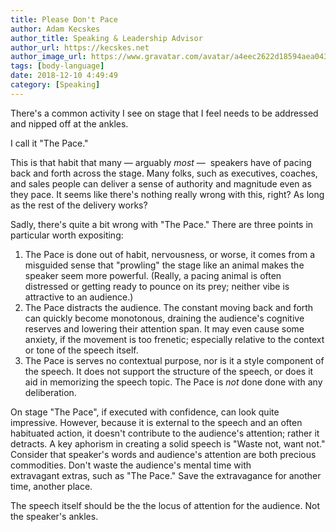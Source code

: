 ```yaml
---
title: Please Don't Pace
author: Adam Kecskes
author_title: Speaking & Leadership Advisor
author_url: https://kecskes.net
author_image_url: https://www.gravatar.com/avatar/a4eec2622d18594aea04310ae3ec577c
tags: [body-language]
date: 2018-12-10 4:49:49
category: [Speaking]
---
```


<p>There's a common activity I see on stage that I feel needs to be addressed and nipped off at the ankles.</p>
<p>I call it "The Pace."</p>

<!--truncate-->

<p>This is that habit that many — arguably <em>most</em> —  speakers have of pacing back and forth across the stage. Many folks, such as executives, coaches, and sales people can deliver a sense of authority and magnitude even as they pace. It seems like there's nothing really wrong with this, right? As long as the rest of the delivery works?</p>
<p>Sadly, there's quite a bit wrong with "The Pace." There are three points in particular worth expositing:</p>
<ol>
<li>The Pace is done out of habit, nervousness, or worse, it comes from a misguided sense that "prowling" the stage like an animal makes the speaker seem more powerful. (Really, a pacing animal is often distressed or getting ready to pounce on its prey; neither vibe is attractive to an audience.)</li>
<li>The Pace distracts the audience. The constant moving back and forth can quickly become monotonous, draining the audience's cognitive reserves and lowering their attention span. It may even cause some anxiety, if the movement is too frenetic; especially relative to the context or tone of the speech itself.</li>
<li>The Pace is serves no contextual purpose, nor is it a style component of the speech. It does not support the structure of the speech, or does it aid in memorizing the speech topic. The Pace is <em>not </em>done done with any deliberation.</li>
</ol>
<p>On stage "The Pace", if executed with confidence, can look quite impressive. However, because it is external to the speech and an often habituated action, it doesn't contribute to the audience's attention; rather it detracts. A key aphorism in creating a solid speech is "Waste not, want not." Consider that speaker's words and audience's attention are both precious commodities. Don't waste the audience's mental time with extravagant extras, such as "The Pace." Save the extravagance for another time, another place.</p>
<p>The speech itself should be the the locus of attention for the audience. Not the speaker's ankles.</p>
